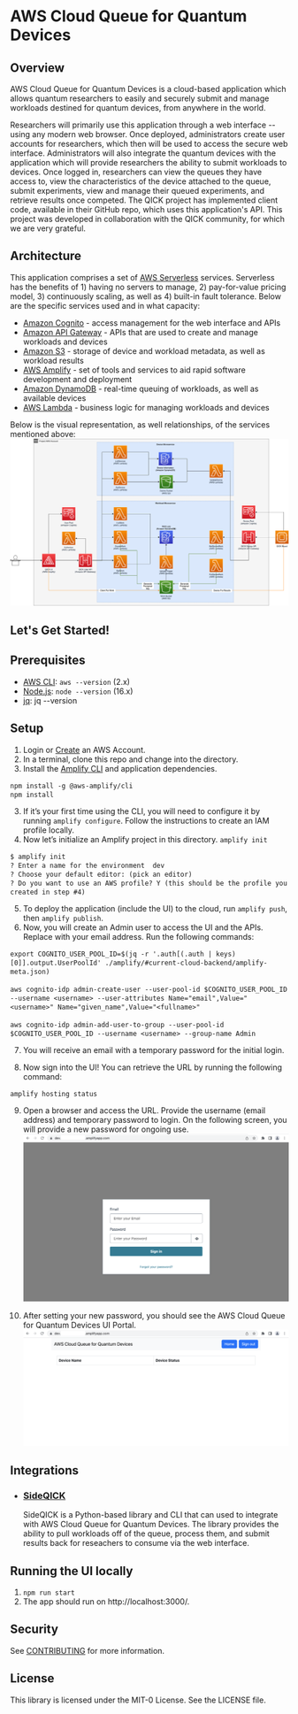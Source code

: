 # AWS Cloud Queue for Quantum Devices

## Overview
AWS Cloud Queue for Quantum Devices is a cloud-based application which allows quantum researchers to easily and securely submit and manage workloads destined for quantum devices, from anywhere in the world. 

Researchers will primarily use this application through a web interface -- using any modern web browser. Once deployed, administrators create user accounts for researchers, which then will be used to access the secure web interface. Administrators will also integrate the quantum devices with the application which will provide researchers the ability to submit workloads to  devices. Once logged in, researchers can view the queues they have access to, view the characteristics of the device attached to the queue, submit experiments, view and manage their queued experiments, and retrieve results once competed. The QICK project has implemented client code, available in their GitHub repo, which uses this application's API. This project was developed in collaboration with the QICK community, for which we are very grateful.

## Architecture
This application comprises a set of [AWS Serverless](https://aws.amazon.com/serverless/) services. Serverless has the benefits of 1) having no servers to manage, 2) pay-for-value pricing model, 3) continuously scaling, as well as 4) built-in fault tolerance. Below are the specific services used and in what capacity:

- [Amazon Cognito](https://aws.amazon.com/cognito/) - access management for the web interface and APIs
- [Amazon API Gateway](https://aws.amazon.com/api-gateway/) - APIs that are used to create and manage workloads and devices
- [Amazon S3](https://aws.amazon.com/s3/) - storage of device and workload metadata, as well as workload results
- [AWS Amplify](https://aws.amazon.com/amplify/) - set of tools and services to aid rapid software development and deployment
- [Amazon DynamoDB](https://aws.amazon.com/dynamodb/) - real-time queuing of workloads, as well as available devices
- [AWS Lambda](https://aws.amazon.com/lambda/) - business logic for managing workloads and devices

Below is the visual representation, as well relationships, of the services mentioned above:
![Architecture](./assets/architecture.png)

## Let's Get Started!

## Prerequisites
- [AWS CLI](https://docs.aws.amazon.com/cli/latest/userguide/cli-chap-getting-started.html): `aws --version` (2.x)
- [Node.js](https://nodejs.org/en/download/): `node --version` (16.x)
- [jq](https://stedolan.github.io/jq/): jq --version

## Setup

1. Login or [Create](https://portal.aws.amazon.com/billing/signup?type=enterprise#/start) an AWS Account.
2. In a terminal, clone this repo and change into the directory.
3. Install the [Amplify CLI](https://github.com/aws-amplify/amplify-cli) and application dependencies.
```
npm install -g @aws-amplify/cli
npm install
```
3. If it’s your first time using the CLI, you will need to configure it by running `amplify configure`. Follow the instructions to create an IAM profile locally.
4. Now let’s initialize an Amplify project in this directory. `amplify init`

```
$ amplify init
? Enter a name for the environment  dev
? Choose your default editor: (pick an editor)
? Do you want to use an AWS profile? Y (this should be the profile you created in step #4)
```

5. To deploy the application (include the UI) to the cloud, run `amplify push`, then `amplify publish`.
6. Now, you will create an Admin user to access the UI and the APIs. Replace <username> with your email address. Run the following commands:
```
export COGNITO_USER_POOL_ID=$(jq -r '.auth[(.auth | keys)[0]].output.UserPoolId' ./amplify/#current-cloud-backend/amplify-meta.json)

aws cognito-idp admin-create-user --user-pool-id $COGNITO_USER_POOL_ID --username <username> --user-attributes Name="email",Value="<username>" Name="given_name",Value="<fullname>"

aws cognito-idp admin-add-user-to-group --user-pool-id $COGNITO_USER_POOL_ID --username <username> --group-name Admin

```
7. You will receive an email with a temporary password for the initial login.

8. Now sign into the UI! You can retrieve the URL by running the following command:
```
amplify hosting status
```

9. Open a browser and access the URL. Provide the username (email address) and temporary password to login. On the following screen, you will provide a new password for ongoing use.
![Login](./assets/login.png)

10. After setting your new password, you should see the AWS Cloud Queue for Quantum Devices UI Portal.
![Portal](./assets/portal.png)

## Integrations
- ### [SideQICK](https://github.com/openquantumhardware/qick/tree/main/aws)
    SideQICK is a Python-based library and CLI that can used to integrate with AWS Cloud Queue for Quantum Devices. The library provides the ability to pull workloads off of the queue, process them, and submit results back for reseachers to consume via the web interface.

## Running the UI locally

1. `npm run start`
2. The app should run on http://localhost:3000/.

## Security

See [CONTRIBUTING](CONTRIBUTING.md#security-issue-notifications) for more information.

## License

This library is licensed under the MIT-0 License. See the LICENSE file.

